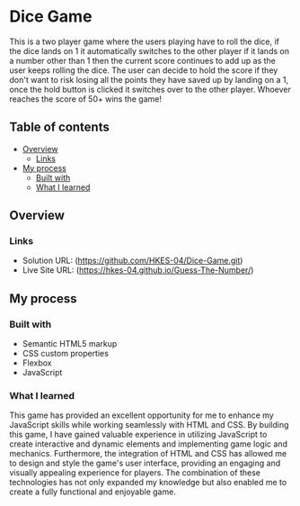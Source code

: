 # Dice Game

This is a two player game where the users playing have to roll the dice, if the dice lands on 1 it automatically switches to the other player if it lands on a number other than 1 then the current score continues to add up as the user keeps rolling the dice. The user can decide to hold the score if they don't want to risk losing all the points they have saved up by landing on a 1, once the hold button is clicked it switches over to the other player. Whoever reaches the score of 50+ wins the game!

## Table of contents

- [Overview](#overview)
  - [Links](#links)
- [My process](#my-process)
  - [Built with](#built-with)
  - [What I learned](#what-i-learned)

## Overview

### Links

- Solution URL: (https://github.com/HKES-04/Dice-Game.git)
- Live Site URL: (https://hkes-04.github.io/Guess-The-Number/)

## My process

### Built with

- Semantic HTML5 markup
- CSS custom properties
- Flexbox
- JavaScript

### What I learned

This game has provided an excellent opportunity for me to enhance my JavaScript skills while working seamlessly with HTML and CSS. By building this game, I have gained valuable experience in utilizing JavaScript to create interactive and dynamic elements and implementing game logic and mechanics. Furthermore, the integration of HTML and CSS has allowed me to design and style the game's user interface, providing an engaging and visually appealing experience for players. The combination of these technologies has not only expanded my knowledge but also enabled me to create a fully functional and enjoyable game.
